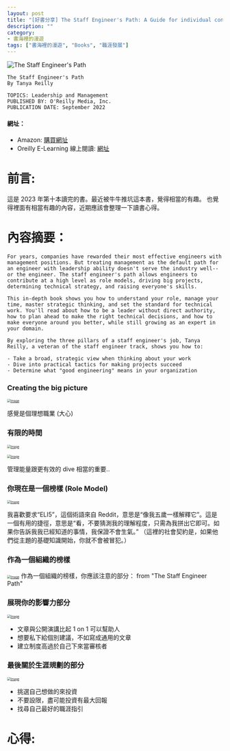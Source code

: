 ```yaml
---
layout: post
title: "[好書分享] The Staff Engineer's Path: A Guide for individual contributors navigating growth and change"
description: ""
category: 
- 書海裡的漫遊
tags: ["書海裡的漫遊", "Books", "職涯發展"]
---
```


![The Staff Engineer's Path](../images/2022/400w.jpeg)



```
The Staff Engineer's Path
By Tanya Reilly

TOPICS: Leadership and Management
PUBLISHED BY: O'Reilly Media, Inc.
PUBLICATION DATE: September 2022
```

#### 網址：

- Amazon: [購買網址](https://www.amazon.com/Staff-Engineers-Path-Individual-Contributors/dp/1098118731)
- Oreilly E-Learning 線上閱讀: [網址](https://learning.oreilly.com/library/view/the-staff-engineers/9781098118723/)

# 前言:

這是 2023 年第十本讀完的書。最近被牛牛推坑這本書，覺得相當的有趣。 也覺得裡面有相當有趣的內容，近期應該會整理一下讀書心得。



# 內容摘要：

```
For years, companies have rewarded their most effective engineers with management positions. But treating management as the default path for an engineer with leadership ability doesn't serve the industry well--or the engineer. The staff engineer's path allows engineers to contribute at a high level as role models, driving big projects, determining technical strategy, and raising everyone's skills.

This in-depth book shows you how to understand your role, manage your time, master strategic thinking, and set the standard for technical work. You'll read about how to be a leader without direct authority, how to plan ahead to make the right technical decisions, and how to make everyone around you better, while still growing as an expert in your domain.

By exploring the three pillars of a staff engineer's job, Tanya Reilly, a veteran of the staff engineer track, shows you how to:

- Take a broad, strategic view when thinking about your work
- Dive into practical tactics for making projects succeed
- Determine what "good engineering" means in your organization

```

### Creating the big picture

[<img src="../images/2022/F4tbfaIasAE4MoA.jpg" alt="Image" style="zoom:50%;" />](https://pbs.twimg.com/media/F4tbfaIasAE4MoA.jpg)

感覺是個理想職業 (大心)


### 有限的時間

[<img src="../images/2022/F40tmDPbwAAZixe.jpg" alt="Image" style="zoom:50%;" />](https://pbs.twimg.com/media/F40tmDPbwAAZixe.jpg)

[<img src="../images/2022/F40tmndbgAAscw3.jpg" alt="Image" style="zoom:50%;" />](https://pbs.twimg.com/media/F40tmndbgAAscw3.jpg)

管理能量跟更有效的 dive 相當的重要..


### 你現在是一個榜樣 (Role Model)

[<img src="../images/2022/F5TkEpobsAAd6rt.png" alt="Image" style="zoom:50%;" />](https://pbs.twimg.com/media/F5TkEpobsAAd6rt.png)

我喜歡要求“ELI5”，這個術語來自 Reddit，意思是“像我五歲一樣解釋它”。這是一個有用的捷徑，意思是“看，不要猜測我的理解程度，只需為我拼出它即可。如果你告訴我我已經知道的事情，我保證不會生氣。” （這裡的社會契約是，如果他們從主題的基礎知識開始，你就不會被冒犯。）



### 作為一個組織的榜樣

[<img src="../images/2022/F5To1t7a0AA1xOi.jpg" alt="Image" style="zoom:50%;" />](https://pbs.twimg.com/media/F5To1t7a0AA1xOi.jpg)
作為一個組織的榜樣，你應該注意的部分： from "The Staff Engineer Path"


### 展現你的影響力部分

[<img src="../images/2022/F5ZCpqaa8AA8b3L.png" alt="Image" style="zoom:50%;" />](https://pbs.twimg.com/media/F5ZCpqaa8AA8b3L.png)

- 文章與公開演講比起 1 on 1 可以幫助人
- 想要私下給個別建議，不如寫成通用的文章
- 建立制度高過於自己下來當審核者

### 最後關於生涯規劃的部分

[<img src="../images/2022/F5ZGLhFasAASH3H.png" alt="Image" style="zoom:50%;" />](https://pbs.twimg.com/media/F5ZGLhFasAASH3H.png)

- 挑選自己想做的來投資
- 不要設限，盡可能投資有最大回報
- 找尋自己最好的職涯指引



# 心得:

